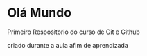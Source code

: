 # Olá Mundo
 Primeiro Respositorio do curso de Git e Github

criado durante a aula afim de aprendizada
